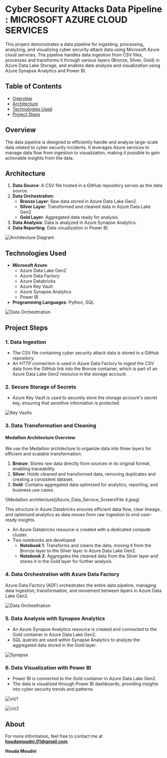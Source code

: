 # Cyber Security Attacks Data Pipeline : MICROSOFT AZURE CLOUD SERVICES

This project demonstrates a data pipeline for ingesting, processing, analyzing, and visualizing cyber security attack data using Microsoft Azure cloud services. The pipeline handles data ingestion from CSV files, processes and transforms it through various layers (Bronze, Silver, Gold) in Azure Data Lake Storage, and enables data analysis and visualization using Azure Synapse Analytics and Power BI.

## Table of Contents

- [Overview](#overview)
- [Architecture](#architecture)
- [Technologies Used](#technologies-used)
- [Project Steps](#Project-Steps)

## Overview

The data pipeline is designed to efficiently handle and analyze large-scale data related to cyber security incidents. It leverages Azure services to manage data flow from ingestion to visualization, making it possible to gain actionable insights from the data.

## Architecture

1. **Data Source**: A CSV file hosted in a GitHub repository serves as the data source.
2. **Data Orchestration**:
   - **Bronze Layer**: Raw data stored in Azure Data Lake Gen2.
   - **Silver Layer**: Transformed and cleaned data in Azure Data Lake Gen2.
   - **Gold Layer**: Aggregated data ready for analysis.
3. **Data Analysis**: Data is analyzed in Azure Synapse Analytics.
4. **Data Reporting**: Data visualization in Power BI.

![Architecture Diagram](Azure_Data_pipeline.png)

## Technologies Used

- **Microsoft Azure**:
  - Azure Data Lake Gen2
  - Azure Data Factory
  - Azure Databricks
  - Azure Key Vault
  - Azure Synapse Analytics
  - Power BI
- **Programming Languages**: Python, SQL

![Data Orchesttration](Azure_Data_Service_Screen/File%203.jpeg)

## Project Steps

### 1. Data Ingestion
- The CSV file containing cyber security attack data is stored in a GitHub repository.
- An HTTP connection is used in Azure Data Factory to ingest the CSV data from the GitHub link into the Bronze container, which is part of an Azure Data Lake Gen2 resource in the storage account.

### 2. Secure Storage of Secrets
- Azure Key Vault is used to securely store the storage account's secret key, ensuring that sensitive information is protected.
  
![Key Vaults](Azure_Data_Service_Screen/File%2012.jpeg)

### 3. Data Transformation and Cleaning
#### Medallion Architecture Overview
We use the Medallion architecture to organize data into three layers for efficient and scalable transformation:

1. **Bronze**: Stores raw data directly from sources in its original format, enabling traceability.
2. **Silver**: Holds cleaned and transformed data, removing duplicates and creating a consistent dataset.
3. **Gold**: Contains aggregated data optimized for analytics, reporting, and business use cases.

 ![Medallion architecture](Azure_Data_Service_Screen/File 4.jpeg)
 
This structure in Azure Databricks ensures efficient data flow, clear lineage, and optimized analytics as data moves from raw ingestion to end-user-ready insights.

- An Azure Databricks resource is created with a dedicated compute cluster.
- Two notebooks are developed:
  - **Notebook 1**: Transforms and cleans the data, moving it from the Bronze layer to the Silver layer in Azure Data Lake Gen2.
  - **Notebook 2**: Aggregates the cleaned data from the Silver layer and stores it in the Gold layer for further analysis.
    
### 4. Data Orchestration with Azure Data Factory

Azure Data Factory (ADF) orchestrates the entire data pipeline, managing data ingestion, transformation, and movement between layers in Azure Data Lake Gen2. 

![Data Orchesttration](Azure_Data_Service_Screen/File%202.jpeg)

### 5. Data Analysis with Synapse Analytics
- An Azure Synapse Analytics resource is created and connected to the Gold container in Azure Data Lake Gen2.
- SQL queries are used within Synapse Analytics to analyze the aggregated data stored in the Gold layer.

![Synapse](synapse_analytics.png)

### 6. Data Visualization with Power BI
- Power BI is connected to the Gold container in Azure Data Lake Gen2.
- The data is visualized through Power BI dashboards, providing insights into cyber security trends and patterns.

![viz1](Dashboards/Attacks_dashboard.png)


![viz2](Dashboards/comparaison_dashboard.png)



## About 
For more information, feel free to contact me at **houdamoudni.01@gmail.com**.

**Houda Moudni**
